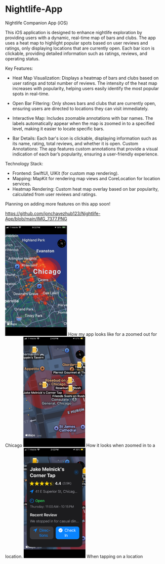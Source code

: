 # Nightlife-App
Nightlife Companion App (iOS)

This iOS application is designed to enhance nightlife exploration by providing users with a dynamic, real-time map of bars and clubs. The app uses a heat map to highlight popular spots based on user reviews and ratings, only displaying locations that are currently open. Each bar icon is clickable, providing detailed information such as ratings, reviews, and operating status.

Key Features:

* Heat Map Visualization: Displays a heatmap of bars and clubs based on user ratings and total number of reviews. The intensity of the heat map increases with popularity, helping users easily identify the most popular spots in real-time.

* Open Bar Filtering: Only shows bars and clubs that are currently open, ensuring users are directed to locations they can visit immediately.
  
* Interactive Map: Includes zoomable annotations with bar names. The labels automatically appear when the map is zoomed in to a specified level, making it easier to locate specific bars.
  
* Bar Details: Each bar's icon is clickable, displaying information such as its name, rating, total reviews, and whether it is open.
Custom Annotations: The app features custom annotations that provide a visual indication of each bar’s popularity, ensuring a user-friendly experience.

Technology Stack:

* Frontend: SwiftUI, UIKit (for custom map rendering).
* Mapping: MapKit for rendering map views and CoreLocation for location services.
* Heatmap Rendering: Custom heat map overlay based on bar popularity, calculated from user reviews and ratings.

Planning on adding more features on this app soon!

https://github.com/jonchavezhub123/Nightlife-App/blob/main/IMG_7377.PNG

<img src="https://github.com/jonchavezhub123/Nightlife-App/blob/main/images/IMG_7377.PNG" alt="How my app looks like for a zoomed out for Chicago" width="200"/>
How my app looks like for a zoomed out for Chicago


<img src="https://github.com/jonchavezhub123/Nightlife-App/blob/main/IMG_7386.PNG" alt="Zoomed in" width="200"/>
How it looks when zoomed in to a location. 


<img src="https://github.com/jonchavezhub123/Nightlife-App/blob/main/IMG_7387.PNG" alt="Zoomed in" width="200"/>
When tapping on a location



